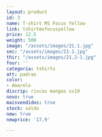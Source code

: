 ```yaml
---
layout: product
id: 3
name: T-shirt MS Focus Yellow
link: tshirtmsfocusyellow
price: 12.5
weight: 500
image: "/assets/images/21.1.jpg"
sec: "/assets/images/21-1.jpg"
thir: "/assets/images/21.2-1.jpg"
four: ''
categoria: tshirts
att: padrao
color:
- Amarelo
discrip: riscas mangas ss19
novo: true
maisvendidos: true
stock: saldo
new: true
newprice: '17,9'

---
```


